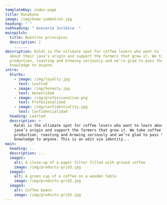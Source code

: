 ```yaml
---
templateKey: index-page
title: Runakuna
image: /img/home-jumbotron.jpg
heading: " "
subheading: " Asesoría Jurídica  "
mainpitch:
  title: Nuestros principios
  description: |
    ......
description: Kaldi is the ultimate spot for coffee lovers who want to learn
  about their java’s origin and support the farmers that grew it. We take coffee
  production, roasting and brewing seriously and we’re glad to pass that
  knowledge to anyone.
intro:
  blurbs:
    - image: /img/loyalty.jpg
      text: Lealtad
    - image: /img/honesty.jpg
      text: Honestidad
    - image: /img/professionalism.png
      text: Profesionalidad
    - image: /img/confidentiality.jpg
      text: Confidencialidad
  heading: Lealtad
  description: >
    Kaldi is the ultimate spot for coffee lovers who want to learn about their
    java’s origin and support the farmers that grew it. We take coffee
    production, roasting and brewing seriously and we’re glad to pass that
    knowledge to anyone. This is an edit via identity...
main:
  heading: ..
  description: ...
  image1:
    alt: A close-up of a paper filter filled with ground coffee
    image: /img/products-grid3.jpg
  image2:
    alt: A green cup of a coffee on a wooden table
    image: /img/products-grid2.jpg
  image3:
    alt: Coffee beans
    image: /img/products-grid1.jpg
---
```

